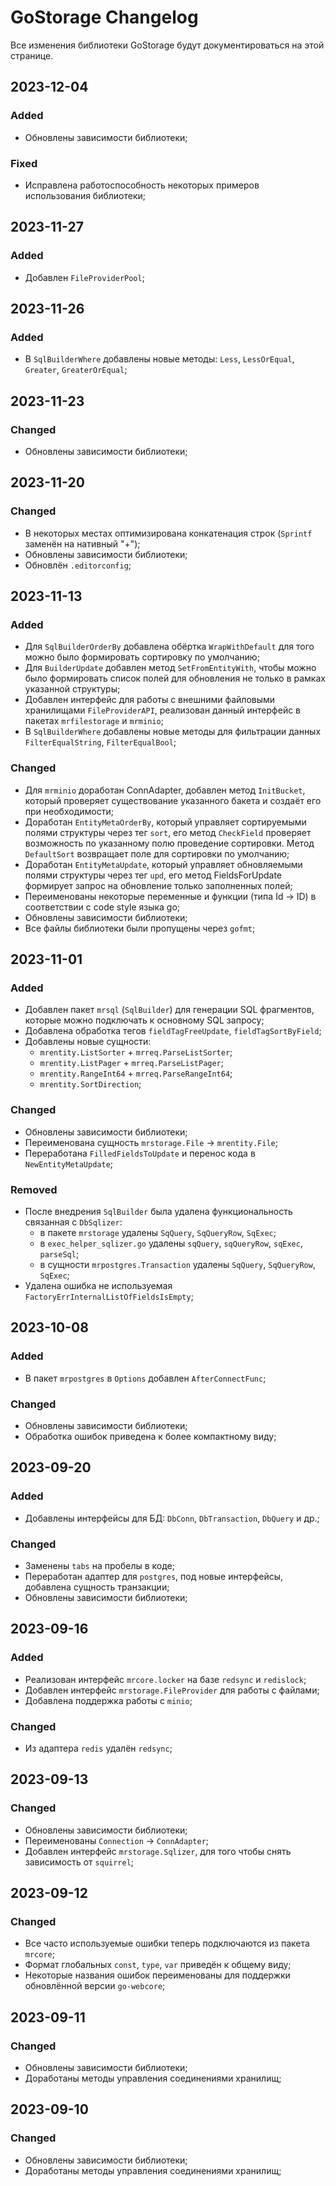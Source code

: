 # GoStorage Changelog
Все изменения библиотеки GoStorage будут документироваться на этой странице.

## 2023-12-04
### Added
- Обновлены зависимости библиотеки;

### Fixed
- Исправлена работоспособность некоторых примеров использования библиотеки;

## 2023-11-27
### Added
- Добавлен `FileProviderPool`;

## 2023-11-26
### Added
- В `SqlBuilderWhere` добавлены новые методы: `Less`, `LessOrEqual`, `Greater`, `GreaterOrEqual`;

## 2023-11-23
### Changed
- Обновлены зависимости библиотеки;

## 2023-11-20
### Changed
- В некоторых местах оптимизирована конкатенация строк (`Sprintf` заменён на нативный "+");
- Обновлены зависимости библиотеки;
- Обновлён `.editorconfig`;

## 2023-11-13
### Added
- Для `SqlBuilderOrderBy` добавлена обёртка `WrapWithDefault` для того можно было формировать сортировку по умолчанию;
- Для `BuilderUpdate` добавлен метод `SetFromEntityWith`, чтобы можно было формировать список полей для обновления не только в рамках указанной структуры;
- Добавлен интерфейс для работы с внешними файловыми хранилищами `FileProviderAPI`, реализован данный интерфейс в пакетах `mrfilestorage` и `mrminio`;
- В `SqlBuilderWhere` добавлены новые методы для фильтрации данных `FilterEqualString`, `FilterEqualBool`;

### Changed
- Для `mrminio` доработан ConnAdapter, добавлен метод `InitBucket`, который проверяет существование указанного бакета и создаёт его при необходимости;
- Доработан `EntityMetaOrderBy`, который управляет сортируемыми полями структуры через тег `sort`, его метод `CheckField` проверяет возможность по указанному полю проведение сортировки. Метод `DefaultSort` возвращает поле для сортировки по умолчанию;
- Доработан `EntityMetaUpdate`, который управляет обновляемыми полями структуры через тег `upd`, его метод FieldsForUpdate формирует запрос на обновление только заполненных полей;
- Переименованы некоторые переменные и функции (типа Id -> ID) в соответствии с code style языка go;
- Обновлены зависимости библиотеки;
- Все файлы библиотеки были пропущены через `gofmt`;

## 2023-11-01
### Added
- Добавлен пакет `mrsql` (`SqlBuilder`) для генерации SQL фрагментов, которые можно подключать к основному SQL запросу;
- Добавлена обработка тегов `fieldTagFreeUpdate`, `fieldTagSortByField`;
- Добавлены новые сущности:
    - `mrentity.ListSorter` + `mrreq.ParseListSorter`;
    - `mrentity.ListPager` + `mrreq.ParseListPager`;
    - `mrentity.RangeInt64` + `mrreq.ParseRangeInt64`;
    - `mrentity.SortDirection`;

### Changed
- Обновлены зависимости библиотеки;
- Переименована сущность `mrstorage.File` -> `mrentity.File`;
- Переработана `FilledFieldsToUpdate` и перенос кода в `NewEntityMetaUpdate`;

### Removed
- После внедрения `SqlBuilder` была удалена функциональность связанная с `DbSqlizer`:
    - в пакете `mrstorage` удалены `SqQuery`, `SqQueryRow`, `SqExec`;
    - в `exec_helper_sqlizer.go` удалены `sqQuery`, `sqQueryRow`, `sqExec`, `parseSql`;
    - в сущности `mrpostgres.Transaction` удалены `SqQuery`, `SqQueryRow`, `SqExec`;
- Удалена ошибка не используемая `FactoryErrInternalListOfFieldsIsEmpty`;

## 2023-10-08
### Added
- В пакет `mrpostgres` в `Options` добавлен `AfterConnectFunc`;

### Changed
- Обновлены зависимости библиотеки;
- Обработка ошибок приведена к более компактному виду;

## 2023-09-20
### Added
- Добавлены интерфейсы для БД: `DbConn`, `DbTransaction`, `DbQuery` и др.;

### Changed
- Заменены `tabs` на пробелы в коде;
- Переработан адаптер для `postgres`, под новые интерфейсы, добавлена сущность транзакции;
- Обновлены зависимости библиотеки;

## 2023-09-16
### Added
- Реализован интерфейс `mrcore.locker` на базе `redsync` и `redislock`;
- Добавлен интерфейс `mrstorage.FileProvider` для работы с файлами;
- Добавлена поддержка работы с `minio`;

### Changed
- Из адаптера `redis` удалён `redsync`;

## 2023-09-13
### Changed
- Обновлены зависимости библиотеки;
- Переименованы `Connection` -> `ConnAdapter`;
- Добавлен интерфейс `mrstorage.Sqlizer`, для того чтобы снять зависимость от `squirrel`;

## 2023-09-12
### Changed
- Все часто используемые ошибки теперь подключаются из пакета `mrcore`;
- Формат глобальных `const`, `type`, `var` приведён к общему виду;
- Некоторые названия ошибок переименованы для поддержки обновлённой версии `go-webcore`;

## 2023-09-11
### Changed
- Обновлены зависимости библиотеки;
- Доработаны методы управления соединениями хранилищ;

## 2023-09-10
### Changed
- Обновлены зависимости библиотеки;
- Доработаны методы управления соединениями хранилищ;